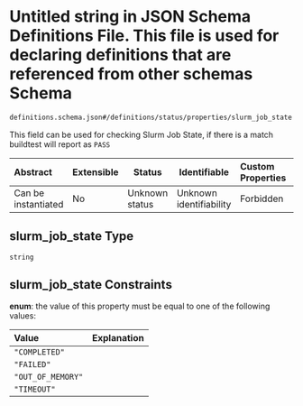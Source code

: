 # Untitled string in JSON Schema Definitions File. This file is used for declaring definitions that are referenced from other schemas Schema

```txt
definitions.schema.json#/definitions/status/properties/slurm_job_state
```

This field can be used for checking Slurm Job State, if there is a match buildtest will report as `PASS` 


| Abstract            | Extensible | Status         | Identifiable            | Custom Properties | Additional Properties | Access Restrictions | Defined In                                                                         |
| :------------------ | ---------- | -------------- | ----------------------- | :---------------- | --------------------- | ------------------- | ---------------------------------------------------------------------------------- |
| Can be instantiated | No         | Unknown status | Unknown identifiability | Forbidden         | Allowed               | none                | [definitions.schema.json\*](../out/definitions.schema.json "open original schema") |

## slurm_job_state Type

`string`

## slurm_job_state Constraints

**enum**: the value of this property must be equal to one of the following values:

| Value             | Explanation |
| :---------------- | ----------- |
| `"COMPLETED"`     |             |
| `"FAILED"`        |             |
| `"OUT_OF_MEMORY"` |             |
| `"TIMEOUT"`       |             |
